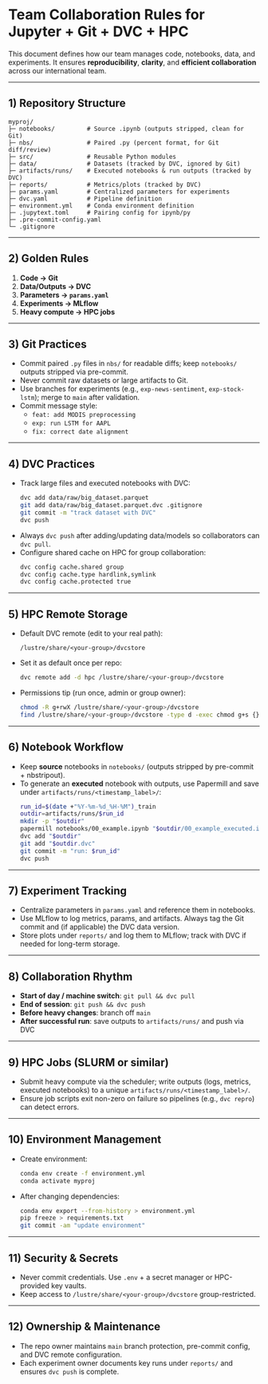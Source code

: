 # Team Collaboration Rules for Jupyter + Git + DVC + HPC

This document defines how our team manages code, notebooks, data, and experiments.
It ensures **reproducibility**, **clarity**, and **efficient collaboration** across our international team.

---

## 1) Repository Structure

```
myproj/
├─ notebooks/         # Source .ipynb (outputs stripped, clean for Git)
├─ nbs/               # Paired .py (percent format, for Git diff/review)
├─ src/               # Reusable Python modules
├─ data/              # Datasets (tracked by DVC, ignored by Git)
├─ artifacts/runs/    # Executed notebooks & run outputs (tracked by DVC)
├─ reports/           # Metrics/plots (tracked by DVC)
├─ params.yaml        # Centralized parameters for experiments
├─ dvc.yaml           # Pipeline definition
├─ environment.yml    # Conda environment definition
├─ .jupytext.toml     # Pairing config for ipynb/py
├─ .pre-commit-config.yaml
└─ .gitignore
```

---

## 2) Golden Rules

1. **Code → Git**
2. **Data/Outputs → DVC**
3. **Parameters → `params.yaml`**
4. **Experiments → MLflow**
5. **Heavy compute → HPC jobs**

---

## 3) Git Practices

- Commit paired `.py` files in `nbs/` for readable diffs; keep `notebooks/` outputs stripped via pre-commit.
- Never commit raw datasets or large artifacts to Git.
- Use branches for experiments (e.g., `exp-news-sentiment`, `exp-stock-lstm`); merge to `main` after validation.
- Commit message style:
  - `feat: add MODIS preprocessing`
  - `exp: run LSTM for AAPL`
  - `fix: correct date alignment`

---

## 4) DVC Practices

- Track large files and executed notebooks with DVC:
  ```bash
  dvc add data/raw/big_dataset.parquet
  git add data/raw/big_dataset.parquet.dvc .gitignore
  git commit -m "track dataset with DVC"
  dvc push
  ```
- Always `dvc push` after adding/updating data/models so collaborators can `dvc pull`.
- Configure shared cache on HPC for group collaboration:
  ```bash
  dvc config cache.shared group
  dvc config cache.type hardlink,symlink
  dvc config cache.protected true
  ```

---

## 5) HPC Remote Storage

- Default DVC remote (edit to your real path):
  ```
  /lustre/share/<your-group>/dvcstore
  ```
- Set it as default once per repo:
  ```bash
  dvc remote add -d hpc /lustre/share/<your-group>/dvcstore
  ```
- Permissions tip (run once, admin or group owner):
  ```bash
  chmod -R g+rwX /lustre/share/<your-group>/dvcstore
  find /lustre/share/<your-group>/dvcstore -type d -exec chmod g+s {} \;
  ```

---

## 6) Notebook Workflow

- Keep **source** notebooks in `notebooks/` (outputs stripped by pre-commit + nbstripout).
- To generate an **executed** notebook with outputs, use Papermill and save under `artifacts/runs/<timestamp_label>/`:
  ```bash
  run_id=$(date +"%Y-%m-%d_%H-%M")_train
  outdir=artifacts/runs/$run_id
  mkdir -p "$outdir"
  papermill notebooks/00_example.ipynb "$outdir/00_example_executed.ipynb" -p params_file params.yaml
  dvc add "$outdir"
  git add "$outdir.dvc"
  git commit -m "run: $run_id"
  dvc push
  ```

---

## 7) Experiment Tracking

- Centralize parameters in `params.yaml` and reference them in notebooks.
- Use MLflow to log metrics, params, and artifacts. Always tag the Git commit and (if applicable) the DVC data version.
- Store plots under `reports/` and log them to MLflow; track with DVC if needed for long-term storage.

---

## 8) Collaboration Rhythm

- **Start of day / machine switch**: `git pull && dvc pull`
- **End of session**: `git push && dvc push`
- **Before heavy changes**: branch off `main`
- **After successful run**: save outputs to `artifacts/runs/` and push via DVC

---

## 9) HPC Jobs (SLURM or similar)

- Submit heavy compute via the scheduler; write outputs (logs, metrics, executed notebooks) to a unique `artifacts/runs/<timestamp_label>/`.
- Ensure job scripts exit non-zero on failure so pipelines (e.g., `dvc repro`) can detect errors.

---

## 10) Environment Management

- Create environment:
  ```bash
  conda env create -f environment.yml
  conda activate myproj
  ```
- After changing dependencies:
  ```bash
  conda env export --from-history > environment.yml
  pip freeze > requirements.txt
  git commit -am "update environment"
  ```

---

## 11) Security & Secrets

- Never commit credentials. Use `.env` + a secret manager or HPC-provided key vaults.
- Keep access to `/lustre/share/<your-group>/dvcstore` group-restricted.

---

## 12) Ownership & Maintenance

- The repo owner maintains `main` branch protection, pre-commit config, and DVC remote configuration.
- Each experiment owner documents key runs under `reports/` and ensures `dvc push` is complete.